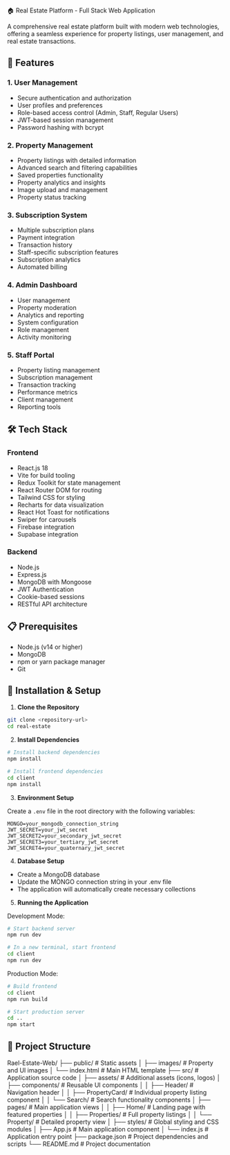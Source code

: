 🏠 Real Estate Platform - Full Stack Web Application

A comprehensive real estate platform built with modern web technologies, offering a seamless experience for property listings, user management, and real estate transactions.

## 🌟 Features

### 1. User Management
- Secure authentication and authorization
- User profiles and preferences
- Role-based access control (Admin, Staff, Regular Users)
- JWT-based session management
- Password hashing with bcrypt

### 2. Property Management
- Property listings with detailed information
- Advanced search and filtering capabilities
- Saved properties functionality
- Property analytics and insights
- Image upload and management
- Property status tracking

### 3. Subscription System
- Multiple subscription plans
- Payment integration
- Transaction history
- Staff-specific subscription features
- Subscription analytics
- Automated billing

### 4. Admin Dashboard
- User management
- Property moderation
- Analytics and reporting
- System configuration
- Role management
- Activity monitoring

### 5. Staff Portal
- Property listing management
- Subscription management
- Transaction tracking
- Performance metrics
- Client management
- Reporting tools

## 🛠️ Tech Stack

### Frontend
- React.js 18
- Vite for build tooling
- Redux Toolkit for state management
- React Router DOM for routing
- Tailwind CSS for styling
- Recharts for data visualization
- React Hot Toast for notifications
- Swiper for carousels
- Firebase integration
- Supabase integration

### Backend
- Node.js
- Express.js
- MongoDB with Mongoose
- JWT Authentication
- Cookie-based sessions
- RESTful API architecture

## 📋 Prerequisites

- Node.js (v14 or higher)
- MongoDB
- npm or yarn package manager
- Git

## 🚀 Installation & Setup

1. **Clone the Repository**
```bash
git clone <repository-url>
cd real-estate
```

2. **Install Dependencies**
```bash
# Install backend dependencies
npm install

# Install frontend dependencies
cd client
npm install
```

3. **Environment Setup**

Create a `.env` file in the root directory with the following variables:
```env
MONGO=your_mongodb_connection_string
JWT_SECRET=your_jwt_secret
JWT_SECRET2=your_secondary_jwt_secret
JWT_SECRET3=your_tertiary_jwt_secret
JWT_SECRET4=your_quaternary_jwt_secret
```

4. **Database Setup**
- Create a MongoDB database
- Update the MONGO connection string in your .env file
- The application will automatically create necessary collections

5. **Running the Application**

Development Mode:
```bash
# Start backend server
npm run dev

# In a new terminal, start frontend
cd client
npm run dev
```

Production Mode:
```bash
# Build frontend
cd client
npm run build

# Start production server
cd ..
npm start
```

## 📁 Project Structure

Rael-Estate-Web/
├── public/                # Static assets
│   ├── images/            # Property and UI images
│   └── index.html         # Main HTML template
├── src/                   # Application source code
│   ├── assets/            # Additional assets (icons, logos)
│   ├── components/        # Reusable UI components
│   │   ├── Header/        # Navigation header
│   │   ├── PropertyCard/  # Individual property listing component
│   │   └── Search/        # Search functionality components
│   ├── pages/             # Main application views
│   │   ├── Home/          # Landing page with featured properties
│   │   ├── Properties/    # Full property listings
│   │   └── Property/      # Detailed property view
│   ├── styles/            # Global styling and CSS modules
│   ├── App.js             # Main application component
│   └── index.js           # Application entry point
├── package.json           # Project dependencies and scripts
└── README.md              # Project documentation
